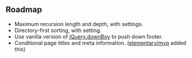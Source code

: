 ## Roadmap
- Maximum recursion length and depth, with settings.
- Directory-first sorting, with setting.
- Use vanilla version of [jQuery.downBoy](https://github.com/eustasy/jquery.downboy) to push down footer.
- Conditional page titles and meta information. ([elementary/mvp](https://github.com/elementary/mvp) added this)